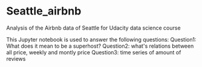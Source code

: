 # Seattle_airbnb
Analysis of the Airbnb data of Seattle for Udacity data science course

This Jupyter notebook is used to answer the following questions:
Question1: What does it mean to be a superhost?
Question2: what's relations between all price, weekly and montly price
Question3: time series of amount of reviews
